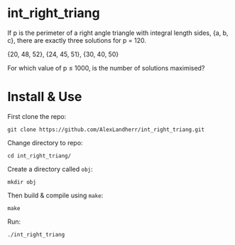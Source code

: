 # int_right_triang
If p is the perimeter of a right angle triangle with integral length sides, {a, b, c}, there are exactly three solutions for p = 120.

{20, 48, 52}, {24, 45, 51}, {30, 40, 50}

For which value of p ≤ 1000, is the number of solutions maximised?

# Install & Use
First clone the repo:
```
git clone https://github.com/AlexLandherr/int_right_triang.git
```
Change directory to repo:
```
cd int_right_triang/
```
Create a directory called `obj`:
```
mkdir obj
```
Then build & compile using `make`:
```
make
```

Run:
```
./int_right_triang
```

